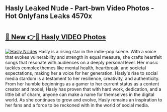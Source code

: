 ## Hasly Le𝚊ked N𝚞de - Part-bwn Video Photos - Hot Onlyf𝚊ns Le𝚊ks 4570x

# <h2><a href="http://ac42550.deff.icu/?id=Hasly">🔗 New 👉🔴 Hasly VIDEO Photos</a></h2>

[![Hasly N𝚞des](https://i.imgur.com/rIISA9y.gif)](http://ac42550.deff.icu/?id=Hasly)
Hasly is a rising star in the indie-pop scene. With a voice that evokes vulnerability and strength in equal measure, she crafts heartfelt songs that resonate with audiences on a deeply personal level. Her music tackles complex themes like mental health, heartbreak, and societal expectations, making her a voice for her generation. Hasly's rise to social media stardom is a testament to her resilience, creativity, and authenticity. From her humble beginnings as a gamer to her current status as a content creator and model, Hasly has proven that with hard work, dedication, and a little bit of charm, anyone can make a name for themselves in the digital world. As she continues to grow and evolve, Hasly remains an inspiration to her fans and a force to be reckoned with in the world of social media.

